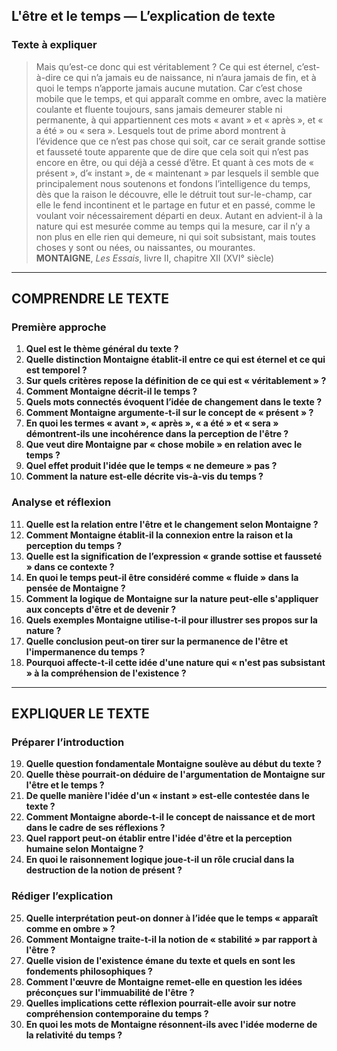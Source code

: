 ## L'être et le temps — L’explication de texte

### Texte à expliquer

> Mais qu’est-ce donc qui est véritablement ? Ce qui est éternel, c’est-à-dire ce qui n’a jamais eu de naissance, ni n’aura jamais de fin, et à quoi le temps n’apporte jamais aucune mutation. Car c’est chose mobile que le temps, et qui apparaît comme en ombre, avec la matière coulante et fluente toujours, sans jamais demeurer stable ni permanente, à qui appartiennent ces mots « avant » et « après », et « a été » ou « sera ». Lesquels tout de prime abord montrent à l’évidence que ce n’est pas chose qui soit, car ce serait grande sottise et fausseté toute apparente que de dire que cela soit qui n’est pas encore en être, ou qui déjà a cessé d’être. Et quant à ces mots de « présent », d’« instant », de « maintenant » par lesquels il semble que principalement nous soutenons et fondons l’intelligence du temps, dès que la raison le découvre, elle le détruit tout sur-le-champ, car elle le fend incontinent et le partage en futur et en passé, comme le voulant voir nécessairement départi en deux. Autant en advient-il à la nature qui est mesurée comme au temps qui la mesure, car il n’y a non plus en elle rien qui demeure, ni qui soit subsistant, mais toutes choses y sont ou nées, ou naissantes, ou mourantes.  
> **MONTAIGNE**, *Les Essais*, livre II, chapitre XII (XVI° siècle)

---

## COMPRENDRE LE TEXTE

### Première approche

1. **Quel est le thème général du texte ?**  
2. **Quelle distinction Montaigne établit-il entre ce qui est éternel et ce qui est temporel ?**  
3. **Sur quels critères repose la définition de ce qui est « véritablement » ?**  
4. **Comment Montaigne décrit-il le temps ?**  
5. **Quels mots connectés évoquent l’idée de changement dans le texte ?**  
6. **Comment Montaigne argumente-t-il sur le concept de « présent » ?**  
7. **En quoi les termes « avant », « après », « a été » et « sera » démontrent-ils une incohérence dans la perception de l'être ?**  
8. **Que veut dire Montaigne par « chose mobile » en relation avec le temps ?**  
9. **Quel effet produit l'idée que le temps « ne demeure » pas ?**  
10. **Comment la nature est-elle décrite vis-à-vis du temps ?**  

### Analyse et réflexion

11. **Quelle est la relation entre l'être et le changement selon Montaigne ?**  
12. **Comment Montaigne établit-il la connexion entre la raison et la perception du temps ?**  
13. **Quelle est la signification de l’expression « grande sottise et fausseté » dans ce contexte ?**  
14. **En quoi le temps peut-il être considéré comme « fluide » dans la pensée de Montaigne ?**  
15. **Comment la logique de Montaigne sur la nature peut-elle s'appliquer aux concepts d'être et de devenir ?**  
16. **Quels exemples Montaigne utilise-t-il pour illustrer ses propos sur la nature ?**  
17. **Quelle conclusion peut-on tirer sur la permanence de l'être et l'impermanence du temps ?**  
18. **Pourquoi affecte-t-il cette idée d'une nature qui « n'est pas subsistant » à la compréhension de l'existence ?**  

---

## EXPLIQUER LE TEXTE

### Préparer l’introduction

19. **Quelle question fondamentale Montaigne soulève au début du texte ?**  
20. **Quelle thèse pourrait-on déduire de l'argumentation de Montaigne sur l'être et le temps ?**  
21. **De quelle manière l'idée d'un « instant » est-elle contestée dans le texte ?**  
22. **Comment Montaigne aborde-t-il le concept de naissance et de mort dans le cadre de ses réflexions ?**  
23. **Quel rapport peut-on établir entre l'idée d'être et la perception humaine selon Montaigne ?**  
24. **En quoi le raisonnement logique joue-t-il un rôle crucial dans la destruction de la notion de présent ?**  

### Rédiger l’explication

25. **Quelle interprétation peut-on donner à l’idée que le temps « apparaît comme en ombre » ?**  
26. **Comment Montaigne traite-t-il la notion de « stabilité » par rapport à l'être ?**  
27. **Quelle vision de l'existence émane du texte et quels en sont les fondements philosophiques ?**  
28. **Comment l'œuvre de Montaigne remet-elle en question les idées préconçues sur l'immuabilité de l'être ?**  
29. **Quelles implications cette réflexion pourrait-elle avoir sur notre compréhension contemporaine du temps ?**  
30. **En quoi les mots de Montaigne résonnent-ils avec l'idée moderne de la relativité du temps ?**  
